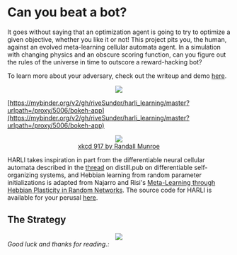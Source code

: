 # Can you beat a bot? 

It goes without saying that an optimization agent is going to try to optimize a given objective, whether you like it or not! This project pits you, the human, against an evolved meta-learning cellular automata agent. In a simulation with changing physics and an obscure scoring function, can you figure out the rules of the universe in time to outscore a reward-hacking bot? 


To learn more about your adversary, check out the writeup and demo [here](https://github.com/riveSunder/harli_learning).

<div align="center">
<img src="assets/printB3_S345678_2312_1623293704.png">
</div>

[https://mybinder.org/v2/gh/riveSunder/harli_learning/master?urlpath=/proxy/5006/bokeh-app](https://mybinder.org/v2/gh/riveSunder/harli_learning/master?urlpath=/proxy/5006/bokeh-app)

<div align="center">
<img src="assets/hofstadter.png">
<br>
<a href="https://xkcd.com/917/">xkcd 917 by Randall Munroe</a>
  <br>
</div>

HARLI takes inspiration in part from the differentiable neural cellular automata described in the [thread](https://distill.pub/2020/selforg/) on distill.pub on differentiable self-organizing systems, and Hebbian learning from random parameter initializations is adapted from Najarro and Risi's [Meta-Learning through Hebbian Plasticity in Random Networks](https://arxiv.org/abs/2007.02686). The source code for HARLI is available for your perusal [here](https://github.com/riveSunder/harli_learning/blob/master/game_of_carle/agents/harli.py).

## The Strategy


<div align="center">
<img src="assets/strategy_demo_127.gif">
</div>

<em>
Good luck and thanks for reading.:
</em>

